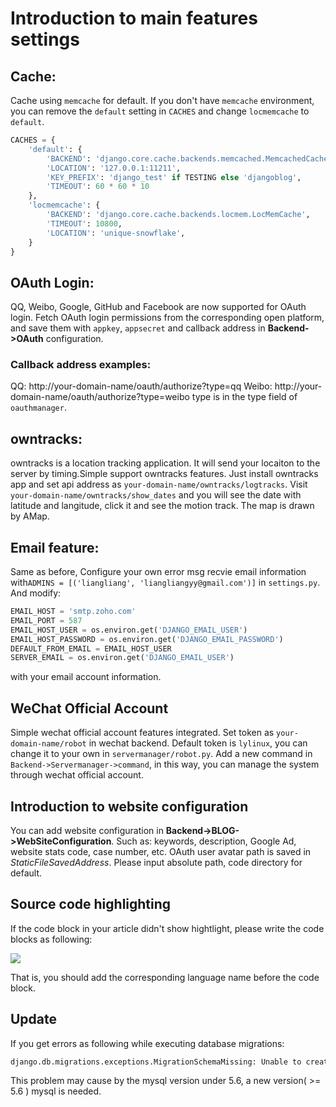 # Introduction to main features settings

## Cache:
Cache using `memcache` for default. If you don't have `memcache` environment, you can remove the `default` setting in `CACHES` and change `locmemcache` to `default`.
```python
CACHES = {
    'default': {
        'BACKEND': 'django.core.cache.backends.memcached.MemcachedCache',
        'LOCATION': '127.0.0.1:11211',
        'KEY_PREFIX': 'django_test' if TESTING else 'djangoblog',
        'TIMEOUT': 60 * 60 * 10
    },
    'locmemcache': {
        'BACKEND': 'django.core.cache.backends.locmem.LocMemCache',
        'TIMEOUT': 10800,
        'LOCATION': 'unique-snowflake',
    }
}
```

## OAuth Login:
QQ, Weibo, Google, GitHub and Facebook are now supported for OAuth login. Fetch OAuth login permissions from the corresponding open platform, and save them with `appkey`, `appsecret` and callback address in **Backend->OAuth** configuration.

### Callback address examples:
QQ: http://your-domain-name/oauth/authorize?type=qq
Weibo: http://your-domain-name/oauth/authorize?type=weibo
type is in the type field of `oauthmanager`.

## owntracks:
owntracks is a location tracking application. It will send your locaiton to the server by timing.Simple support owntracks features. Just install owntracks app and set api address as `your-domain-name/owntracks/logtracks`. Visit `your-domain-name/owntracks/show_dates` and you will see the date with latitude and langitude, click it and see the motion track. The map is drawn by AMap.

## Email feature:
Same as before, Configure your own error msg recvie email information with`ADMINS = [('liangliang', 'liangliangyy@gmail.com')]` in `settings.py`. And modify:
```python
EMAIL_HOST = 'smtp.zoho.com'
EMAIL_PORT = 587
EMAIL_HOST_USER = os.environ.get('DJANGO_EMAIL_USER')
EMAIL_HOST_PASSWORD = os.environ.get('DJANGO_EMAIL_PASSWORD')
DEFAULT_FROM_EMAIL = EMAIL_HOST_USER
SERVER_EMAIL = os.environ.get('DJANGO_EMAIL_USER')
```
with your email account information.

## WeChat Official Account
Simple wechat official account features integrated. Set token as `your-domain-name/robot` in wechat backend. Default token is `lylinux`, you can change it to your own in `servermanager/robot.py`. Add a new command in `Backend->Servermanager->command`, in this way, you can manage the system through wechat official account.

## Introduction to website configuration
You can add website configuration in **Backend->BLOG->WebSiteConfiguration**. Such as: keywords, description, Google Ad, website stats code, case number, etc.
OAuth user avatar path is saved in *StaticFileSavedAddress*. Please input absolute path, code directory for default.

## Source code highlighting
If the code block in your article didn't show hightlight, please write the code blocks as following:

![](https://resource.lylinux.net/image/codelang.png)

That is, you should add the corresponding language name before the code block.

## Update
If you get errors as following while executing database migrations:
```python
django.db.migrations.exceptions.MigrationSchemaMissing: Unable to create the django_migrations table ((1064, "You have an error in your SQL syntax; check the manual that corresponds to your MySQL server version for the right syntax to use near '(6) NOT NULL)' at line 1"))
```
This problem may cause by the mysql version under 5.6, a new version( >= 5.6 ) mysql is needed.

